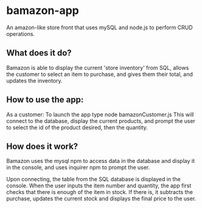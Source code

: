 # bamazon-app
An amazon-like store front that uses mySQL and node.js to perform CRUD operations.


## What does it do?
Bamazon is able to display the current 'store inventory' from SQL, allows the customer to select an item to purchase, and gives them their total, and updates the inventory.

## How to use the app:
As a customer:
To launch the app type node bamazonCustomer.js
This will connect to the database, display the current products, and prompt the user to select the id of the product desired, then the quantity. 

## How does it work?
Bamazon uses the mysql npm to access data in the database and display it in the console, and uses inquirer npm to prompt the user. 

Upon connecting, the table from the SQL database is displayed in the console. When the user inputs the item number and quantity, the app first checks that there is enough of the item in stock. If there is, it subtracts the purchase, updates the current stock and displays the final price to the user.